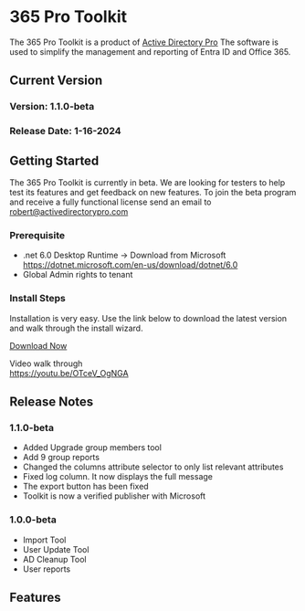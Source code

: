 # 365 Pro Toolkit
The 365 Pro Toolkit is a product of [Active Directory Pro](https://activedirectorypro.com) The software is used to simplify the management and reporting of Entra ID and Office 365. 

## Current Version
### Version: 1.1.0-beta  
### Release Date: 1-16-2024


## Getting Started
The 365 Pro Toolkit is currently in beta. We are looking for testers to help test its features and get feedback on new features. To join the beta program and receive a fully functional license send an email to robert@activedirectorypro.com

### Prerequisite
- .net 6.0 Desktop Runtime -> Download from Microsoft https://dotnet.microsoft.com/en-us/download/dotnet/6.0
- Global Admin rights to tenant

### Install Steps
Installation is very easy. Use the link below to download the latest version and walk through the install wizard. 

[Download Now](https://github.com/adpro99/365ProToolkit-P/releases/download/v1.1.0-beta/365.Pro.Toolkit.v1.1.0-beta.zip)

Video walk through  
https://youtu.be/OTceV_OgNGA

## Release Notes

### 1.1.0-beta  
- Added Upgrade group members tool
- Add 9 group reports
- Changed the columns attribute selector to only list relevant attributes
- Fixed log column. It now displays the full message
- The export button has been fixed
- Toolkit is now a verified publisher with Microsoft

### 1.0.0-beta  
- Import Tool
- User Update Tool
- AD Cleanup Tool
- User reports

## Features

